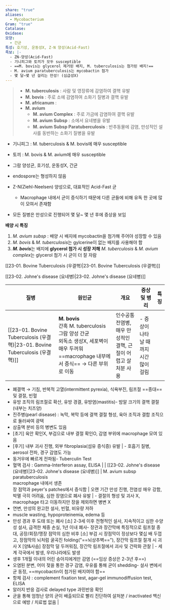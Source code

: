 ```yaml
---
share: "true"
aliases:
  - Mycobacterium
Gram: "true"
Catalase: 
Oxidase: 
모양:
  - 간균
특성: 호기성, 운동성X, Z-N 양성(Acid-Fast)
족보: |-
  - ZN-양성(Acid-Fast)
  - 기니피그와 토끼가 모두 susceptible
  - ==M. bovis는 glycerol 제거된 배지, M. tuberculosis는 첨가된 배지!==
  - M. avium paratuberculosis는 mycobactin 첨가
  - 몇 달~몇 년 걸리는 만성! (심급성X)
---
```


> - **M. tuberculosis** : 사람 및 영장류에 감염하여 결핵 유발
> - **M. bovis** : 주로 소에 감염하여 소화기 질병과 결핵 유발
> - **M. africanum** : 
> - **M. avium**
> 	- **M. avium Complex** : 주로 가금에 감염하여 결핵 유발
> 	- **M. avium Subsp** : 소에서 요네병을 유발
> 	- **M. avium Subsp Paratuberculosis** : 반추동물에 감염, 만성적인 설사를 동반하는 소화기 질병을 유발

- 기니피그 : M. tuberculosis & M. bovis에 매우 susceptible
- 토끼 : M. bovis  & M. avium에 매우 susceptible

- 그람 양성균, 호기성, 운동성X, 간균
- endospore는 형성하지 않음
- Z-N(Ziehl-Neelsen) 양성으로, 대표적인 Acid-Fast 균
	- Macrophage 내에서 균이 증식하기 때문에 다른 균들에 비해 유독 한 곳에 많이 모여서 존재함
- 모든 질병은 만성으로 진행되어 몇 달~ 몇 년 후에 증상을 보임

**배양 시 특징**
1) *M. avium subsp* : 배양 시 배지에 mycobactin을 첨가해 주어야 성장할 수 있음
2) *M. bovis* & *M. tuberculosis*는 gylcerine이 없는 배지를 사용해야 함
3) ***M. bovis***는 배지에 **glycerol 첨가 시 성장 저해**
   *M. tuberculosis* & *M. avium complex*는 glycerol 첨가 시 균이 더 잘 자람

[[23-01. Bovine Tuberculosis (우결핵)|23-01. Bovine Tuberculosis (우결핵)]]

[[23-02. Johne's disease (요네병)|23-02. Johne's disease (요네병)]]

| 질병                                                                                                        | 원인균                                                                                                       | 개요                                               | 증상 및 병리                                                                                                                                                                                                                                                                                                                                                                     | 특징                                                                                                                                                                                                                                                                                                                                        |
| --------------------------------------------------------------------------------------------------------- | --------------------------------------------------------------------------------------------------------- | ------------------------------------------------ | --------------------------------------------------------------------------------------------------------------------------------------------------------------------------------------------------------------------------------------------------------------------------------------------------------------------------------------------------------------------------- | ----------------------------------------------------------------------------------------------------------------------------------------------------------------------------------------------------------------------------------------------------------------------------------------------------------------------------------------- |
| [[23-01. Bovine Tuberculosis (우결핵)\|23-01. Bovine Tuberculosis (우결핵)]] | **M. bovis**<br>간혹 M. tuberculosis<br>그람 양성 간균<br>외독소 생성X, 세포벽이 매우 두꺼워 ==macrophage 내부에서 증식== → 다른 부위로 이동 | 인수공통전염병, 매우 만성적인 결핵, 근절이 어렵고 살처분 사용              | - 증상이  나타날 때까지 시간 많이 걸림
- 폐결핵 → 기침, 반복적 고열(intermittent pyrexia), 식욕부진, 림프절 ==종대== 및 결절, 빈혈
- 유방 조직의 림프절로 확산, 유방 경결, 유방염(mastitis)- 밤알 크기의 결핵 결절(내부는 치즈양)
- 진주병(pearl disease) : 녹막, 복막 등에 결핵 결절 형성, 육아 조직과 결합 조직으로 둘러싸여 광택
- 삼출액 분비 등의 병변도 있음
- [초기] 육안 확인X, 부검으로 내부 결절 확인O, 감염 부위에 macrophage 모여 있음
- [후기] 내부 괴사 진행, 외부 fibroplasia(섬유 증식증) 유발                            | - 호흡기 질병, aerosol 전파, 경구 감염도 가능
- 동거우에 빠르게 전파됨- Tuberculin Test
- 혈액 검사 : Gamma-Interferon assay, ELISA                                                                                                                                                                                                                                   |
| [[23-02. Johne's disease (요네병)\|23-02. Johne's disease (요네병)]]         | M. avium subsp paratuberculosis<br>macrophage 내에서 생존<br>장 점막과 peyer's patches에서 증식함                       | 오랜 기간 만성 진행, 전염성 매우 강함, 박멸 극히 어려움, 심한 장염으로 폐사 유발 | - 결절의 형성 및 괴사 X, macrophage 타고 이동하지만 장을 제외하면 병변 X
- 연변, 만성의 완고한 설사, 빈혈, 비유량 저하
- muscle wasting, hypoproteinemia, edema 등
- 만성 경과 후 도태 또는 폐사
[소] 2-3세 이후 전형적인 설사, 지속적이고 심한 수양성 설사, 급격한 체중 손실, 1년 이내 폐사- 장관과 장간막에 특징적으로 림프절 종대, 공장/회장/맹장 점막의 심한 비후
[소] 부검 시 장점막이 정상보다 몇십 배 두껍고, 장점막의 뇌처럼 굴곡진 folding("==뇌상추벽=="), 장간막 림프절 절개 시 괴사 X
[양&사슴] 장점막 덜 두꺼워짐, 장간막 림프절에서 괴사 및 건락화 관찰 | - 세계 각국에서 발생, 우리나라에도 발생
- 생후 1개월 이내의 어린 송아지에게만 감염 (==임상 증상은 2-3년 후==)
- 오염된 분변, 어미 젖을 통한 경구 감염, 우유를 통해 균이 shedding- 설사 변에서 균 동정, ==mycobactin이 첨가된 배지여야 함==
- 항체 검사 : complement fixation test, agar-gel immunodiffusion test, ELISA
- 알러지 반응 검사로 delayed type 과민반응 확인
- 균을 통해 엄청난 양의 균이 배출되므로 빨리 진단하여 살처분 / inactivated 백신으로 예방 / 치료법 없음 |

